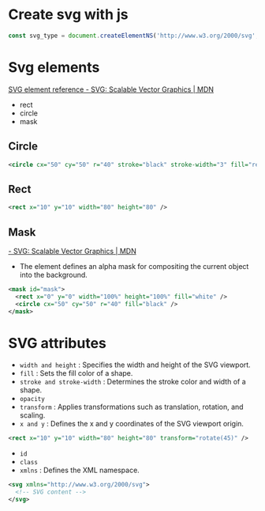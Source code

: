 
# Create svg with js 
```javascript
const svg_type = document.createElementNS('http://www.w3.org/2000/svg', 'svg_type');
```


# Svg elements
[SVG element reference - SVG: Scalable Vector Graphics | MDN](https://developer.mozilla.org/en-US/docs/Web/SVG/Element)
* rect
* circle
* mask 


## Circle
```xml
<circle cx="50" cy="50" r="40" stroke="black" stroke-width="3" fill="red" />
```

## Rect
```xml
<rect x="10" y="10" width="80" height="80" />
```

## Mask
[<mask> - SVG: Scalable Vector Graphics | MDN](https://developer.mozilla.org/en-US/docs/Web/SVG/Element/mask)
* The <mask> element defines an alpha mask for compositing the current object into the background.
```xml
<mask id="mask">
  <rect x="0" y="0" width="100%" height="100%" fill="white" />
  <circle cx="50" cy="50" r="40" fill="black" />
</mask>
```



# SVG attributes

* `width and height` : Specifies the width and height of the SVG viewport.
* `fill` : Sets the fill color of a shape.
* `stroke and stroke-width` : Determines the stroke color and width of a shape.
* `opacity` 
* `transform` : Applies transformations such as translation, rotation, and scaling.
* `x and y`  : Defines the x and y coordinates of the SVG viewport origin.
```xml
<rect x="10" y="10" width="80" height="80" transform="rotate(45)" />
```
* `id`  
* `class` 
* `xmlns` : Defines the XML namespace.
```xml
<svg xmlns="http://www.w3.org/2000/svg">
  <!-- SVG content -->
</svg>
```




